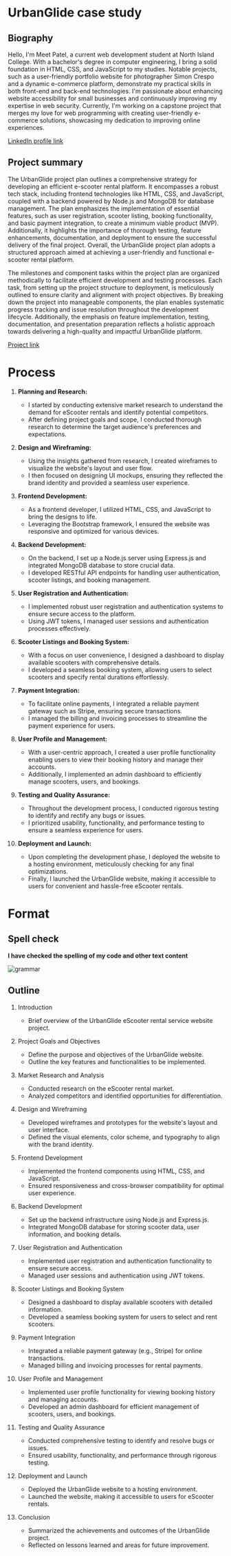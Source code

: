 # UrbanGlide case study

## Biography 

Hello, I'm Meet Patel, a current web development student at North Island College. With a bachelor's degree in computer engineering, I bring a solid foundation in HTML, CSS, and JavaScript to my studies. Notable projects, such as a user-friendly portfolio website for photographer Simon Crespo and a dynamic e-commerce platform, demonstrate my practical skills in both front-end and back-end technologies. I'm passionate about enhancing website accessibility for small businesses and continuously improving my expertise in web security. Currently, I'm working on a capstone project that merges my love for web programming with creating user-friendly e-commerce solutions, showcasing my dedication to improving online experiences.

[LinkedIn profile link](www.linkedin.com/in/meet-patel-370ba81a0)


## Project summary 

The UrbanGlide project plan outlines a comprehensive strategy for developing an efficient e-scooter rental platform. It encompasses a robust tech stack, including frontend technologies like HTML, CSS, and JavaScript, coupled with a backend powered by Node.js and MongoDB for database management. The plan emphasizes the implementation of essential features, such as user registration, scooter listing, booking functionality, and basic payment integration, to create a minimum viable product (MVP). Additionally, it highlights the importance of thorough testing, feature enhancements, documentation, and deployment to ensure the successful delivery of the final project. Overall, the UrbanGlide project plan adopts a structured approach aimed at achieving a user-friendly and functional e-scooter rental platform.

The milestones and component tasks within the project plan are organized methodically to facilitate efficient development and testing processes. Each task, from setting up the project structure to deployment, is meticulously outlined to ensure clarity and alignment with project objectives. By breaking down the project into manageable components, the plan enables systematic progress tracking and issue resolution throughout the development lifecycle. Additionally, the emphasis on feature implementation, testing, documentation, and presentation preparation reflects a holistic approach towards delivering a high-quality and impactful UrbanGlide platform.

[Project link](https://github.com/nic-dgl409-wi24/dgl-409-capstone-project-xcoder404)

# Process



1. **Planning and Research:**
   - I started by conducting extensive market research to understand the demand for eScooter rentals and identify potential competitors.
   - After defining project goals and scope, I conducted thorough research to determine the target audience's preferences and expectations.

2. **Design and Wireframing:**
   - Using the insights gathered from research, I created wireframes to visualize the website's layout and user flow.
   - I then focused on designing UI mockups, ensuring they reflected the brand identity and provided a seamless user experience.

3. **Frontend Development:**
   - As a frontend developer, I utilized HTML, CSS, and JavaScript to bring the designs to life.
   - Leveraging the Bootstrap framework, I ensured the website was responsive and optimized for various devices.

4. **Backend Development:**
   - On the backend, I set up a Node.js server using Express.js and integrated MongoDB database to store crucial data.
   - I developed RESTful API endpoints for handling user authentication, scooter listings, and booking management.

5. **User Registration and Authentication:**
   - I implemented robust user registration and authentication systems to ensure secure access to the platform.
   - Using JWT tokens, I managed user sessions and authentication processes effectively.

6. **Scooter Listings and Booking System:**
   - With a focus on user convenience, I designed a dashboard to display available scooters with comprehensive details.
   - I developed a seamless booking system, allowing users to select scooters and specify rental durations effortlessly.

7. **Payment Integration:**
   - To facilitate online payments, I integrated a reliable payment gateway such as Stripe, ensuring secure transactions.
   - I managed the billing and invoicing processes to streamline the payment experience for users.

8. **User Profile and Management:**
   - With a user-centric approach, I created a user profile functionality enabling users to view their booking history and manage their accounts.
   - Additionally, I implemented an admin dashboard to efficiently manage scooters, users, and bookings.

9. **Testing and Quality Assurance:**
   - Throughout the development process, I conducted rigorous testing to identify and rectify any bugs or issues.
   - I prioritized usability, functionality, and performance testing to ensure a seamless experience for users.

10. **Deployment and Launch:**
    - Upon completing the development phase, I deployed the website to a hosting environment, meticulously checking for any final optimizations.
    - Finally, I launched the UrbanGlide website, making it accessible to users for convenient and hassle-free eScooter rentals.



# Format

## Spell check
**I have checked the spelling of my code and other text content**

![grammar](https://github.com/nic-dgl409-wi24/dgl-409-capstone-project-xcoder404/assets/68740576/9ffbf721-8e9e-442a-8a17-7d29b233484b)

## Outline



1. Introduction
   - Brief overview of the UrbanGlide eScooter rental service website project.

2. Project Goals and Objectives
   - Define the purpose and objectives of the UrbanGlide website.
   - Outline the key features and functionalities to be implemented.

3. Market Research and Analysis
   - Conducted research on the eScooter rental market.
   - Analyzed competitors and identified opportunities for differentiation.

4. Design and Wireframing
   - Developed wireframes and prototypes for the website's layout and user interface.
   - Defined the visual elements, color scheme, and typography to align with the brand identity.

5. Frontend Development
   - Implemented the frontend components using HTML, CSS, and JavaScript.
   - Ensured responsiveness and cross-browser compatibility for optimal user experience.

6. Backend Development
   - Set up the backend infrastructure using Node.js and Express.js.
   - Integrated MongoDB database for storing scooter data, user information, and booking details.

7. User Registration and Authentication
   - Implemented user registration and authentication functionality to ensure secure access.
   - Managed user sessions and authentication using JWT tokens.

8. Scooter Listings and Booking System
   - Designed a dashboard to display available scooters with detailed information.
   - Developed a seamless booking system for users to select and rent scooters.

9. Payment Integration
   - Integrated a reliable payment gateway (e.g., Stripe) for online transactions.
   - Managed billing and invoicing processes for rental payments.

10. User Profile and Management
    - Implemented user profile functionality for viewing booking history and managing accounts.
    - Developed an admin dashboard for efficient management of scooters, users, and bookings.

11. Testing and Quality Assurance
    - Conducted comprehensive testing to identify and resolve bugs or issues.
    - Ensured usability, functionality, and performance through rigorous testing.

12. Deployment and Launch
    - Deployed the UrbanGlide website to a hosting environment.
    - Launched the website, making it accessible to users for eScooter rentals.

13. Conclusion
    - Summarized the achievements and outcomes of the UrbanGlide project.
    - Reflected on lessons learned and areas for future improvement.

